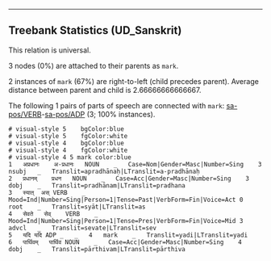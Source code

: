 

--------------------------------------------------------------------------------

## Treebank Statistics (UD_Sanskrit)

This relation is universal.

3 nodes (0%) are attached to their parents as `mark`.

2 instances of `mark` (67%) are right-to-left (child precedes parent).
Average distance between parent and child is 2.66666666666667.

The following 1 pairs of parts of speech are connected with `mark`: [sa-pos/VERB]()-[sa-pos/ADP]() (3; 100% instances).


~~~ conllu
# visual-style 5	bgColor:blue
# visual-style 5	fgColor:white
# visual-style 4	bgColor:blue
# visual-style 4	fgColor:white
# visual-style 4 5 mark	color:blue
1	अप्रधानः	अ-प्रधानः	NOUN	_	Case=Nom|Gender=Masc|Number=Sing	3	nsubj	_	Translit=apradhānaḥ|LTranslit=a-pradhānaḥ
2	प्रधानम्	प्रधन	NOUN	_	Case=Acc|Gender=Masc|Number=Sing	3	dobj	_	Translit=pradhānam|LTranslit=pradhana
3	स्यात्	अस्	VERB	_	Mood=Ind|Number=Sing|Person=1|Tense=Past|VerbForm=Fin|Voice=Act	0	root	_	Translit=syāt|LTranslit=as
4	सेवते	सेव्	VERB	_	Mood=Ind|Number=Sing|Person=1|Tense=Pres|VerbForm=Fin|Voice=Mid	3	advcl	_	Translit=sevate|LTranslit=sev
5	यदि	यदि	ADP	_	_	4	mark	_	Translit=yadi|LTranslit=yadi
6	पार्थिवम्	पार्थिव	NOUN	_	Case=Acc|Gender=Masc|Number=Sing	4	dobj	_	Translit=pārthivam|LTranslit=pārthiva

~~~


